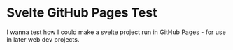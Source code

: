 # Svelte GitHub Pages Test
I wanna test how I could make a svelte project run in GitHub Pages - for use in later web dev projects.